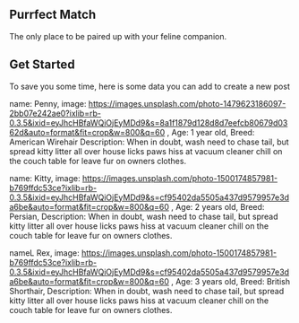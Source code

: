 ## Purrfect Match

The only place to be paired up with your feline companion.

## Get Started

To save you some time, here is some data you can add to create a new post

name: Penny,
image: https://images.unsplash.com/photo-1479623186097-2bb07e242ae0?ixlib=rb-0.3.5&ixid=eyJhcHBfaWQiOjEyMDd9&s=8a1f1879d128d8d7eefcb80679d0362d&auto=format&fit=crop&w=800&q=60 ,
Age: 1 year old,
Breed: American Wirehair
Description: When in doubt, wash need to chase tail, but spread kitty litter all over house licks paws hiss at vacuum cleaner chill on the couch table for leave fur on owners clothes.

name: Kitty,
image: https://images.unsplash.com/photo-1500174857981-b769ffdc53ce?ixlib=rb-0.3.5&ixid=eyJhcHBfaWQiOjEyMDd9&s=cf95402da5505a437d9579957e3da6be&auto=format&fit=crop&w=800&q=60 ,
Age: 2 years old,
Breed: Persian,
Description: When in doubt, wash need to chase tail, but spread kitty litter all over house licks paws hiss at vacuum cleaner chill on the couch table for leave fur on owners clothes.

nameL Rex,
image: https://images.unsplash.com/photo-1500174857981-b769ffdc53ce?ixlib=rb-0.3.5&ixid=eyJhcHBfaWQiOjEyMDd9&s=cf95402da5505a437d9579957e3da6be&auto=format&fit=crop&w=800&q=60 ,
Age: 3 years old,
Breed: British Shorthair,
Description: When in doubt, wash need to chase tail, but spread kitty litter all over house licks paws hiss at vacuum cleaner chill on the couch table for leave fur on owners clothes.